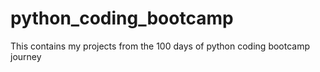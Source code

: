 # python_coding_bootcamp
This contains my projects from the 100 days of python coding bootcamp journey
